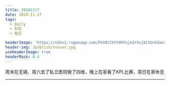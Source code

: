 ```yaml
---
title: 20241117
date: 2024-11-17
tags:
  - Daily
  - 彩虹
  - 桂花

headerImage: 'https://cdnv2.ruguoapp.com/FkS0t7XtY4hFujeZrXxjkLSGvhIwv3.jpg'
header-img: /publish/sunset.jpg
useHeaderImage: true
headerMask: 0.4
---
```


周末在无锡，周六去了私立医院做了四维，晚上在家看了KPL比赛，周日在家休息

---


